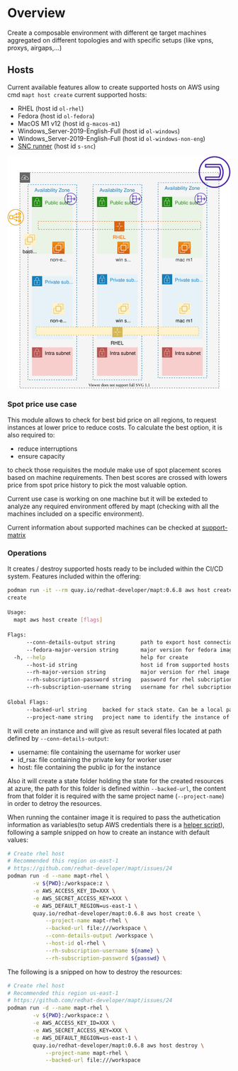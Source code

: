 # Overview

Create a composable environment with different qe target machines aggregated on different topologies and with specific setups (like vpns, proxys, airgaps,...)

## Hosts

Current available features allow to create supported hosts on AWS using cmd `mapt host create` current supported hosts:

* RHEL (host id `ol-rhel`)
* Fedora (host id `ol-fedora`)
* MacOS M1 v12 (host id `g-macos-m1`)
* Windows_Server-2019-English-Full (host id `ol-windows`)
* Windows_Server-2019-English-Full (host id `ol-windows-non-eng`)
* [SNC runner](https://github.com/crc-org/snc)  (host id `s-snc`)

![Environment](./diagrams/base.svg)

### Spot price use case

This module allows to check for best bid price on all regions, to request instances at lower price to reduce costs. To calculate the best option, it is also required to:  

* reduce interruptions
* ensure capacity

to check those requisites the module make use of spot placement scores based on machine requirements. Then best scores are crossed with lowers price from spot price history to pick the most valuable option.

Current use case is working on one machine but it will be exteded to analyze any required environment offered by mapt (checking with all the machines included on a specific environment).

Current information about supported machines can be checked at [support-matrix](./../pkg/infra/aws/support-matrix/matrix.go)

### Operations

It creates / destroy supported hosts ready to be included within the CI/CD system. Features included within the offering:

```bash
podman run -it --rm quay.io/redhat-developer/mapt:0.6.8 aws host create -h
create

Usage:
  mapt aws host create [flags]

Flags:
      --conn-details-output string        path to export host connection information (host, username and privateKey)
      --fedora-major-version string       major version for fedora image 36, 37 (default "37")
  -h, --help                              help for create
      --host-id string                    host id from supported hosts list
      --rh-major-version string           major version for rhel image 7, 8 or 9 (default "8")
      --rh-subscription-password string   password for rhel subcription
      --rh-subscription-username string   username for rhel subcription

Global Flags:
      --backed-url string     backed for stack state. Can be a local path with format file:///path/subpath or s3 s3://existing-bucket
      --project-name string   project name to identify the instance of the stack
```

It will crete an instance and will give as result several files located at path defined by `--conn-details-output`:

* username: file containing the username for worker user
* id_rsa: file containing the private key for worker user
* host: file containing the public ip for the instance  

Also it will create a state folder holding the state for the created resources at azure, the path for this folder is defined within `--backed-url`, the content from that folder it is required with the same project name (`--project-name`) in order to detroy the resources.

When running the container image it is required to pass the authetication information as variables(to setup AWS credentials there is a [helper script](./../hacks/aws_setup.sh)), following a sample snipped on how to create an instance with default values:  

```bash
# Create rhel host
# Recommended this region us-east-1
# https://github.com/redhat-developer/mapt/issues/24
podman run -d --name mapt-rhel \
        -v ${PWD}:/workspace:z \
        -e AWS_ACCESS_KEY_ID=XXX \
        -e AWS_SECRET_ACCESS_KEY=XXX \
        -e AWS_DEFAULT_REGION=us-east-1 \
        quay.io/redhat-developer/mapt:0.6.8 aws host create \
            --project-name mapt-rhel \
            --backed-url file:///workspace \
            --conn-details-output /workspace \
            --host-id ol-rhel \
            --rh-subscription-username ${name} \
            --rh-subscription-password ${passwd} \
```

The following is a snipped on how to destroy the resources:

```bash
# Create rhel host
# Recommended this region us-east-1
# https://github.com/redhat-developer/mapt/issues/24
podman run -d --name mapt-rhel \
        -v ${PWD}:/workspace:z \
        -e AWS_ACCESS_KEY_ID=XXX \
        -e AWS_SECRET_ACCESS_KEY=XXX \
        -e AWS_DEFAULT_REGION=us-east-1 \
        quay.io/redhat-developer/mapt:0.6.8 aws host destroy \
            --project-name mapt-rhel \
            --backed-url file:///workspace 
```
